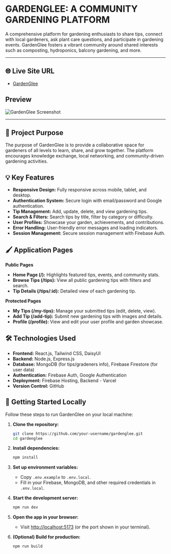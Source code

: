 # GARDENGLEE: A COMMUNITY GARDENING PLATFORM

A comprehensive platform for gardening enthusiasts to share tips, connect with local gardeners, ask plant care questions, and participate in gardening events. GardenGlee fosters a vibrant community around shared interests such as composting, hydroponics, balcony gardening, and more.

---
## 🌐 Live Site URL

- [GardenGlee](https://gardenglee25.web.app/)

## Preview

![GardenGlee Screenshot](public/screenshot.png)

---

## 🌟 Project Purpose
The purpose of GardenGlee is to provide a collaborative space for gardeners of all levels to learn, share, and grow together. The platform encourages knowledge exchange, local networking, and community-driven gardening activities.

## 💡 Key Features
- **Responsive Design:** Fully responsive across mobile, tablet, and desktop.
- **Authentication System:** Secure login with email/password and Google authentication.
- **Tip Management:** Add, update, delete, and view gardening tips.
- **Search & Filters:** Search tips by title, filter by category or difficulty.
- **User Profiles:** Showcase your garden, achievements, and contributions.
- **Error Handling:** User-friendly error messages and loading indicators.
- **Session Management:** Secure session management with Firebase Auth.

## 🖌️ Application Pages
**Public Pages**
- **Home Page (/):** Highlights featured tips, events, and community stats.
- **Browse Tips (/tips):** View all public gardening tips with filters and search.
- **Tip Details (/tips/:id):** Detailed view of each gardening tip.

**Protected Pages**
- **My Tips (/my-tips):** Manage your submitted tips (edit, delete, view).
- **Add Tip (/add-tip):** Submit new gardening tips with images and details.
- **Profile (/profile):** View and edit your user profile and garden showcase.


## 🛠️ Technologies Used
- **Frontend:** React.js, Tailwind CSS, DaisyUI
- **Backend:** Node.js, Express.js 
- **Database:** MongoDB (for tips/gradeners info), Firebase Firestore (for user data)
- **Authentication:** Firebase Auth, Google Authentication
- **Deployment:** Firebase Hosting, Backend - Varcel
- **Version Control:** GitHub

## 🚀 Getting Started Locally

Follow these steps to run GardenGlee on your local machine:

1. **Clone the repository:**
   ```sh
   git clone https://github.com/your-username/gardenglee.git
   cd gardenglee
   ```

2. **Install dependencies:**
   ```sh
   npm install
   ```

3. **Set up environment variables:**
   - Copy `.env.example` to `.env.local`.
   - Fill in your Firebase, MongoDB, and other required credentials in `.env.local`.

4. **Start the development server:**
   ```sh
   npm run dev
   ```

5. **Open the app in your browser:**
   - Visit [http://localhost:5173](http://localhost:5173) (or the port shown in your terminal).

6. **(Optional) Build for production:**
   ```sh
   npm run build
   ```


